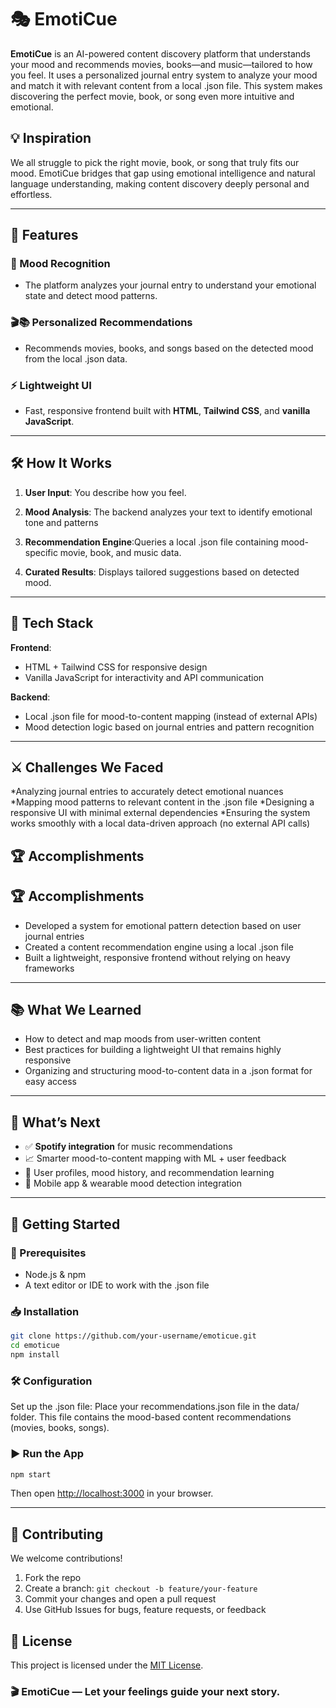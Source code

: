 
# 🎭 EmotiCue

**EmotiCue** is an AI-powered content discovery platform that understands your mood and recommends movies, books—and music—tailored to how you feel. It uses a personalized journal entry system to analyze your mood and match it with relevant content from a local .json file. This system makes discovering the perfect movie, book, or song even more intuitive and emotional.

## 💡 Inspiration

We all struggle to pick the right movie, book, or song that truly fits our mood. EmotiCue bridges that gap using emotional intelligence and natural language understanding, making content discovery deeply personal and effortless.

---

## 🚀 Features

### 🧠 Mood Recognition

* The platform analyzes your journal entry to understand your emotional state and detect mood patterns.

### 🎬📚 Personalized Recommendations

* Recommends movies, books, and songs based on the detected mood from the local .json data.

### ⚡ Lightweight UI

* Fast, responsive frontend built with **HTML**, **Tailwind CSS**, and **vanilla JavaScript**.

---

## 🛠️ How It Works

1. **User Input**: You describe how you feel.
2. **Mood Analysis**:  The backend analyzes your text to identify emotional tone and patterns
3. **Recommendation Engine**:Queries a local .json file containing mood-specific movie, book, and music data.

   
4. **Curated Results**: Displays tailored suggestions based on detected mood.

---

## 🧱 Tech Stack

**Frontend**:

* HTML + Tailwind CSS for responsive design
* Vanilla JavaScript for interactivity and API communication

**Backend**:

* Local .json file for mood-to-content mapping (instead of external APIs)
* Mood detection logic based on journal entries and pattern recognition


---

## ⚔️ Challenges We Faced

*Analyzing journal entries to accurately detect emotional nuances
*Mapping mood patterns to relevant content in the .json file
*Designing a responsive UI with minimal external dependencies
*Ensuring the system works smoothly with a local data-driven approach (no external API calls)

🏆 Accomplishments
---

## 🏆 Accomplishments

* Developed a system for emotional pattern detection based on user journal entries
* Created a content recommendation engine using a local .json file
* Built a lightweight, responsive frontend without relying on heavy frameworks


---

## 📚 What We Learned

* How to detect and map moods from user-written content
* Best practices for building a lightweight UI that remains highly responsive
* Organizing and structuring mood-to-content data in a .json format for easy access



---

## 🌟 What’s Next

* ✅ **Spotify integration** for music recommendations
* 📈 Smarter mood-to-content mapping with ML + user feedback
* 🧠 User profiles, mood history, and recommendation learning
* 📱 Mobile app & wearable mood detection integration

---

## 🧪 Getting Started

### 🔧 Prerequisites

* Node.js & npm
* A text editor or IDE to work with the .json file

### 📥 Installation

```bash
git clone https://github.com/your-username/emoticue.git
cd emoticue
npm install
```

### 🛠️ Configuration
Set up the .json file:
Place your recommendations.json file in the data/ folder. This file contains the mood-based content recommendations (movies, books, songs).


### ▶️ Run the App

```bash
npm start
```

Then open [http://localhost:3000](http://localhost:3000) in your browser.

---

## 🤝 Contributing

We welcome contributions!

1. Fork the repo
2. Create a branch: `git checkout -b feature/your-feature`
3. Commit your changes and open a pull request
4. Use GitHub Issues for bugs, feature requests, or feedback
## 📄 License

This project is licensed under the [MIT License](LICENSE).
### 🎬 EmotiCue — Let your **feelings** guide your next **story**.


